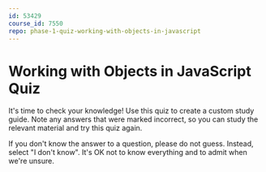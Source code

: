 ```yaml
---
id: 53429
course_id: 7550
repo: phase-1-quiz-working-with-objects-in-javascript
---
```


# Working with Objects in JavaScript Quiz

It's time to check your knowledge! Use this quiz to create a custom study guide.
Note any answers that were marked incorrect, so you can study the relevant
material and try this quiz again.

If you don't know the answer to a question, please do not guess. Instead, select
"I don't know". It's OK not to know everything and to admit when we're unsure.
